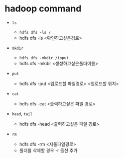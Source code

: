 # hadoop command

- `ls`
    - `hdfs dfs -ls /`
    - hdfs dfs -ls <확인하고싶은경로>

- `mkdir`
    - `hdfs dfs -mkdir /input`
    - hdfs dfs -mkdir <생성하고싶은폴더이름>

- `put`
    - hdfs dfs -put <업로드할 파일경로> <업로드할 위치>

- `cat`
    - hdfs dfs -cat <출력하고싶은 파일 경로>

- `head`, `tail`
    - hdfs dfs -head <출력하고싶은 파일 경로>

- `rm`
    - hdfs dfs -rm <지울파일경로>
    - 폴더를 삭제할 경우 -r 옵션 추가
